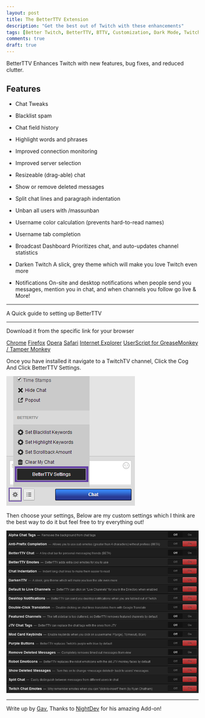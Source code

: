 ```yaml
---
layout: post
title: The BetterTTV Extension
description: "Get the best out of Twitch with these enhancements"
tags: [Better Twitch, BetterTTV, BTTV, Customization, Dark Mode, Twitch enhancements]
comments: true
draft: true
---
```


BetterTTV Enhances Twitch with new features, bug fixes, and reduced clutter.
 
## Features
 
* Chat Tweaks
* Blacklist spam
* Chat field history
* Highlight words and phrases
* Improved connection monitoring
* Improved server selection
* Resizeable (drag-able) chat
* Show or remove deleted messages
* Split chat lines and paragraph indentation
* Unban all users with /massunban
* Username color calculation (prevents hard-to-read names)
* Username tab completion
 
* Broadcast Dashboard
Prioritizes chat, and auto-updates channel statistics
 
* Darken Twitch
A slick, grey theme which will make you love Twitch even more
 
* Notifications
On-site and desktop notifications when people send you messages, mention you in chat, and when channels you follow go live & More!
 
----
 
A Quick guide to setting up BetterTTV
 
----
 
Download it from the specific link for your browser
 
<a href="https://chrome.google.com/webstore/detail/betterttv/ajopnjidmegmdimjlfnijceegpefgped?hl=en">Chrome</a>
<a href="http://www.nightdev.com/betterttv/betterttvfirefox.xpi">Firefox</a>
<a href="http://www.nightdev.com/betterttv/betterttvopera.nex">Opera</a>
<a href="http://www.nightdev.com/betterttv/betterttvsafari.safariextz">Safari</a>
<a href="http://www.nightdev.com/betterttv/betterttvie.exe">Internet Explorer</a>
<a href="http://www.nightdev.com/betterttv/betterttv.user.js">UserScript for GreaseMonkey / Tamper Monkey</a>
 
Once you have installed it navigate to a TwitchTV channel, Click the Cog And Click BetterTTV Settings.
 
<img src="/images/customization_guide/bttv_howto_settings.png">
 
Then choose your settings, Below are my custom settings which I think are the best way to do it but feel free to try everything out!
 
<img src="/images/customization_guide/bttv_custom_settings.png">
 
----
 
Write up by <a href="http://twitter.com/GavXD">Gav</a>, Thanks to <a href="http://nightdev.com/">NightDev</a> for his amazing Add-on!
